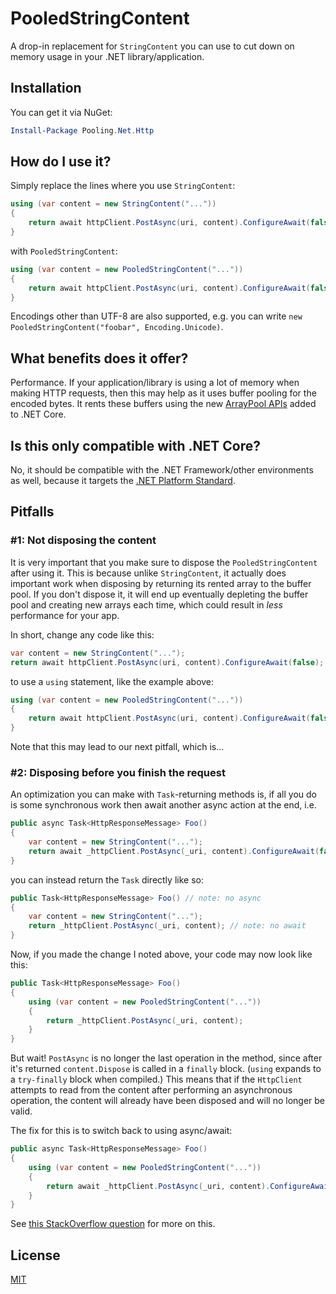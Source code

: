 # PooledStringContent

A drop-in replacement for `StringContent` you can use to cut down on memory usage in your .NET library/application.

## Installation

You can get it via NuGet:

```powershell
Install-Package Pooling.Net.Http
```

## How do I use it?

Simply replace the lines where you use `StringContent`:

```cs
using (var content = new StringContent("..."))
{
    return await httpClient.PostAsync(uri, content).ConfigureAwait(false);
}
```

with `PooledStringContent`:

```cs
using (var content = new PooledStringContent("..."))
{
    return await httpClient.PostAsync(uri, content).ConfigureAwait(false);
}
```

Encodings other than UTF-8 are also supported, e.g. you can write `new PooledStringContent("foobar", Encoding.Unicode)`.

## What benefits does it offer?

Performance. If your application/library is using a lot of memory when making HTTP requests, then this may help as it uses buffer pooling for the encoded bytes. It rents these buffers using the new [ArrayPool APIs](https://github.com/dotnet/corefx/blob/master/src/System.Buffers/src/System/Buffers/ArrayPool.cs) added to .NET Core.

## Is this only compatible with .NET Core?

No, it should be compatible with the .NET Framework/other environments as well, because it targets the [.NET Platform Standard](https://github.com/dotnet/corefx/blob/master/Documentation/architecture/net-platform-standard.md).

## Pitfalls

### #1: Not disposing the content #

It is very important that you make sure to dispose the `PooledStringContent` after using it. This is because unlike `StringContent`, it actually does important work when disposing by returning its rented array to the buffer pool. If you don't dispose it, it will end up eventually depleting the buffer pool and creating new arrays each time, which could result in *less* performance for your app.

In short, change any code like this:

```cs
var content = new StringContent("...");
return await httpClient.PostAsync(uri, content).ConfigureAwait(false);
```

to use a `using` statement, like the example above:

```cs
using (var content = new PooledStringContent("..."))
{
    return await httpClient.PostAsync(uri, content).ConfigureAwait(false);
}
```

Note that this may lead to our next pitfall, which is...

### #2: Disposing before you finish the request #

An optimization you can make with `Task`-returning methods is, if all you do is some synchronous work then await another async action at the end, i.e.

```cs
public async Task<HttpResponseMessage> Foo()
{
    var content = new StringContent("...");
    return await _httpClient.PostAsync(_uri, content).ConfigureAwait(false);
}
```

you can instead return the `Task` directly like so:

```cs
public Task<HttpResponseMessage> Foo() // note: no async
{
    var content = new StringContent("...");
    return _httpClient.PostAsync(_uri, content); // note: no await
}
```

Now, if you made the change I noted above, your code may now look like this:

```cs
public Task<HttpResponseMessage> Foo()
{
    using (var content = new PooledStringContent("..."))
    {
        return _httpClient.PostAsync(_uri, content);
    }
}
```

But wait! `PostAsync` is no longer the last operation in the method, since after it's returned `content.Dispose` is called in a `finally` block. (`using` expands to a `try-finally` block when compiled.) This means that if the `HttpClient` attempts to read from the content after performing an asynchronous operation, the content will already have been disposed and will no longer be valid.

The fix for this is to switch back to using async/await:

```cs
public async Task<HttpResponseMessage> Foo()
{
    using (var content = new PooledStringContent("..."))
    {
        return await _httpClient.PostAsync(_uri, content).ConfigureAwait(false);
    }
}
```

See [this StackOverflow question](http://stackoverflow.com/q/31195467/4077294) for more on this.

## License

[MIT](LICENSE)
